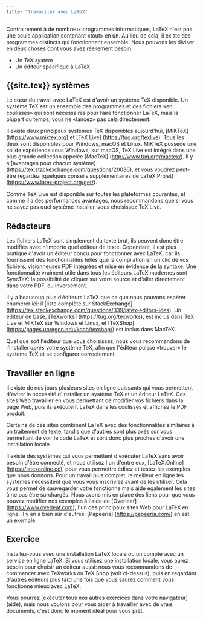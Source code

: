```yaml
---
title: "Travailler avec LaTeX"
---
```


Contrairement à de nombreux programmes informatiques, LaTeX n'est pas une seule application contenant
«tout» en un. Au lieu de cela, il existe des programmes distincts qui fonctionnent ensemble.
Nous pouvons les diviser en deux choses dont vous avez réellement besoin:

- Un _TeX system_
- Un éditeur spécifique à LaTeX

## {{site.tex}} systèmes

Le cœur du travail avec LaTeX est d'avoir un système TeX disponible. Un système TeX est un ensemble
des programmes et des fichiers «en coulisses» qui sont nécessaires pour faire fonctionner LaTeX, mais
la plupart du temps, vous ne «lancez» pas cela directement.

Il existe deux principaux systèmes TeX disponibles aujourd'hui,
[MiKTeX] (https://www.miktex.org) et [TeX Live] (https://tug.org/texlive). Tous les deux
sont disponibles pour Windows, macOS et Linux.
MiKTeX possède une solide expérience sous Windows;
sur macOS, TeX Live est intégré dans une plus grande collection appelée [MacTeX] (http://www.tug.org/mactex/).
Il y a [avantages pour chacun
système] (https://tex.stackexchange.com/questions/20036), et vous voudrez peut-être
regardez [quelques conseils supplémentaires de LaTeX
Projet] (https://www.latex-project.org/get/).

Comme TeX Live est disponible sur toutes les plateformes courantes, et comme il a des performances
avantages, nous recommandons que si vous ne savez pas quel système installer, vous
choisissez TeX Live.

## Rédacteurs

Les fichiers LaTeX sont simplement du texte brut, ils peuvent donc être modifiés avec n'importe quel éditeur de texte.
Cependant, il est plus pratique d'avoir un éditeur conçu pour fonctionner avec
LaTeX, car ils fournissent des fonctionnalités telles que la compilation en un clic de vos fichiers,
visionneuses PDF intégrées et mise en évidence de la syntaxe. Une fonctionnalité vraiment utile dans tous
les éditeurs LaTeX modernes sont SyncTeX: la possibilité de cliquer sur votre source et d'aller
directement dans votre PDF, ou inversement.

Il y a beaucoup plus d’éditeurs LaTeX que ce que nous pouvons espérer énumérer ici: il
[liste complète sur
StackExchange] (https://tex.stackexchange.com/questions/339/latex-editors-ides).
Un éditeur de base, [TeXworks] (https://tug.org/texworks), est inclus dans TeX Live
et MiKTeX sur Windows et Linux, et [TeXShop] (https://pages.uoregon.edu/koch/texshop/)
est inclus dans MacTeX.

Quel que soit l'éditeur que vous choisissez, nous vous recommandons de l'installer _après_ votre système TeX,
afin que l'éditeur puisse «trouver» le système TeX et se configurer correctement.

## Travailler en ligne

Il existe de nos jours plusieurs sites en ligne puissants qui vous permettent d'éviter
la nécessité d'installer un système TeX et un éditeur LaTeX. Ces sites Web
travailler en vous permettant de modifier vos fichiers dans la page Web, puis ils exécutent LaTeX
dans les coulisses et affichez le PDF produit.

Certains de ces sites combinent LaTeX avec des fonctionnalités similaires à un traitement de texte,
tandis que d'autres sont plus axés sur vous permettant de voir le code LaTeX et
sont donc plus proches d'avoir une installation locale.

Il existe des systèmes qui vous permettent d'exécuter LaTeX sans avoir besoin d'être connecté, et nous
utilisez l'un d'entre eux, [LaTeX.Online] (https://latexonline.cc), pour vous permettre
éditez et testez les exemples que nous donnons. Pour un travail plus complet, le meilleur en ligne
les systèmes nécessitent que vous vous inscriviez avant de les utiliser. Cela vous permet de sauvegarder votre
fonctionne mais aide également les sites à ne pas être surchargés. Nous avons mis en place des liens pour que vous
pouvez modifier nos exemples à l'aide de [Overleaf] (https://www.overleaf.com), l'un des
principaux sites Web pour LaTeX en ligne. Il y en a bien sûr d'autres:
[Papeeria] (https://papeeria.com/) en est un exemple.

## Exercice

Installez-vous avec une installation LaTeX locale _ou_ un compte avec
un service en ligne LaTeX. Si vous utilisez une installation locale, vous aurez besoin
pour choisir un éditeur aussi: nous vous recommandons de commencer avec TeXworks ou TeX Shop
(voir ci-dessus), puis en regardant d'autres éditeurs plus tard une fois que vous saurez comment _vous_
fonctionne mieux avec LaTeX.

Vous pourrez [exécuter tous nos autres exercices dans votre navigateur] (aide), mais nous voulons
pour vous aider à travailler avec de vrais documents, c'est donc le moment idéal pour
vous prêt.
